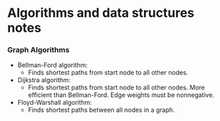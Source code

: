 # Algorithms and data structures notes

### Graph Algorithms
- Bellman-Ford algorithm:
    - Finds shortest paths from start node to all other nodes.
- Dijkstra algorithm:
    - Finds shortest paths from start node to all other nodes. More efficient than Bellman-Ford. Edge weights must be nonnegative.
- Floyd-Warshall algorithm:
    - Finds shortest paths between all nodes in a graph.